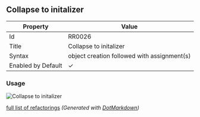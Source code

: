 ## Collapse to initalizer

| Property           | Value                                         |
| ------------------ | --------------------------------------------- |
| Id                 | RR0026                                        |
| Title              | Collapse to initalizer                        |
| Syntax             | object creation followed with assignment\(s\) |
| Enabled by Default | &#x2713;                                      |

### Usage

![Collapse to initalizer](../../images/refactorings/CollapseToInitializer.png)

[full list of refactorings](Refactorings.md)
*\(Generated with [DotMarkdown](http://github.com/JosefPihrt/DotMarkdown)\)*